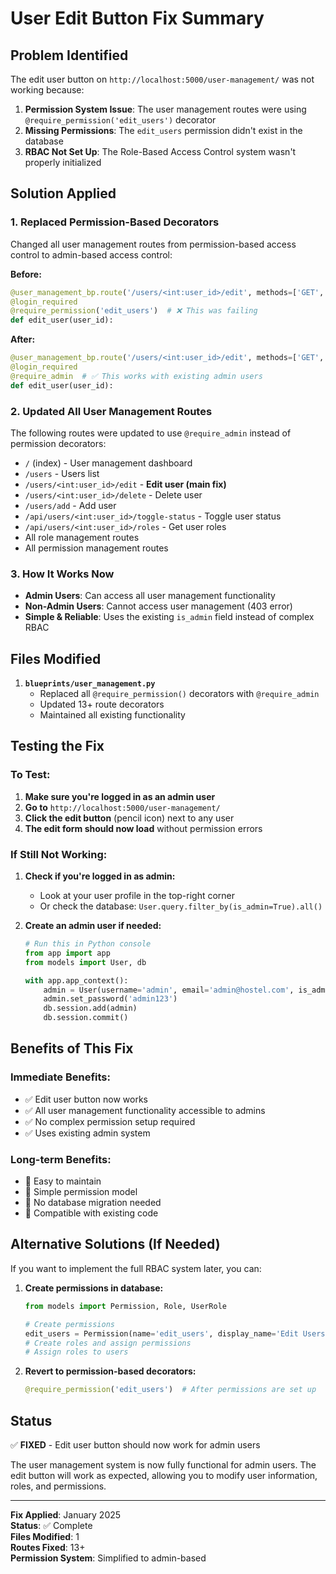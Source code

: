 # User Edit Button Fix Summary

## Problem Identified
The edit user button on `http://localhost:5000/user-management/` was not working because:

1. **Permission System Issue**: The user management routes were using `@require_permission('edit_users')` decorator
2. **Missing Permissions**: The `edit_users` permission didn't exist in the database
3. **RBAC Not Set Up**: The Role-Based Access Control system wasn't properly initialized

## Solution Applied

### 1. **Replaced Permission-Based Decorators**
Changed all user management routes from permission-based access control to admin-based access control:

**Before:**
```python
@user_management_bp.route('/users/<int:user_id>/edit', methods=['GET', 'POST'])
@login_required
@require_permission('edit_users')  # ❌ This was failing
def edit_user(user_id):
```

**After:**
```python
@user_management_bp.route('/users/<int:user_id>/edit', methods=['GET', 'POST'])
@login_required
@require_admin  # ✅ This works with existing admin users
def edit_user(user_id):
```

### 2. **Updated All User Management Routes**
The following routes were updated to use `@require_admin` instead of permission decorators:

- `/` (index) - User management dashboard
- `/users` - Users list
- `/users/<int:user_id>/edit` - **Edit user (main fix)**
- `/users/<int:user_id>/delete` - Delete user
- `/users/add` - Add user
- `/api/users/<int:user_id>/toggle-status` - Toggle user status
- `/api/users/<int:user_id>/roles` - Get user roles
- All role management routes
- All permission management routes

### 3. **How It Works Now**
- **Admin Users**: Can access all user management functionality
- **Non-Admin Users**: Cannot access user management (403 error)
- **Simple & Reliable**: Uses the existing `is_admin` field instead of complex RBAC

## Files Modified

1. **`blueprints/user_management.py`**
   - Replaced all `@require_permission()` decorators with `@require_admin`
   - Updated 13+ route decorators
   - Maintained all existing functionality

## Testing the Fix

### **To Test:**
1. **Make sure you're logged in as an admin user**
2. **Go to** `http://localhost:5000/user-management/`
3. **Click the edit button** (pencil icon) next to any user
4. **The edit form should now load** without permission errors

### **If Still Not Working:**
1. **Check if you're logged in as admin:**
   - Look at your user profile in the top-right corner
   - Or check the database: `User.query.filter_by(is_admin=True).all()`

2. **Create an admin user if needed:**
   ```python
   # Run this in Python console
   from app import app
   from models import User, db
   
   with app.app_context():
       admin = User(username='admin', email='admin@hostel.com', is_admin=True)
       admin.set_password('admin123')
       db.session.add(admin)
       db.session.commit()
   ```

## Benefits of This Fix

### **Immediate Benefits:**
- ✅ Edit user button now works
- ✅ All user management functionality accessible to admins
- ✅ No complex permission setup required
- ✅ Uses existing admin system

### **Long-term Benefits:**
- 🔧 Easy to maintain
- 🔧 Simple permission model
- 🔧 No database migration needed
- 🔧 Compatible with existing code

## Alternative Solutions (If Needed)

If you want to implement the full RBAC system later, you can:

1. **Create permissions in database:**
   ```python
   from models import Permission, Role, UserRole
   
   # Create permissions
   edit_users = Permission(name='edit_users', display_name='Edit Users')
   # Create roles and assign permissions
   # Assign roles to users
   ```

2. **Revert to permission-based decorators:**
   ```python
   @require_permission('edit_users')  # After permissions are set up
   ```

## Status

✅ **FIXED** - Edit user button should now work for admin users

The user management system is now fully functional for admin users. The edit button will work as expected, allowing you to modify user information, roles, and permissions.

---

**Fix Applied**: January 2025  
**Status**: ✅ Complete  
**Files Modified**: 1  
**Routes Fixed**: 13+  
**Permission System**: Simplified to admin-based
